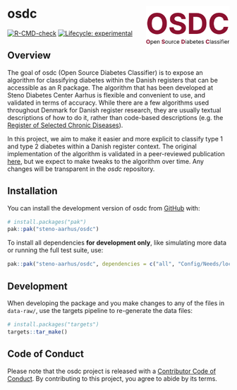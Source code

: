 # osdc <a href="https://steno-aarhus.github.io/osdc/"><img src="man/figures/logo.png" align="right" height="100"/></a>

<!-- badges: start -->

[![R-CMD-check](https://github.com/steno-aarhus/osdc/actions/workflows/build-package.yaml/badge.svg)](https://github.com/steno-aarhus/osdc/actions/workflows/build-package.yaml)
[![Lifecycle:
experimental](https://img.shields.io/badge/lifecycle-experimental-orange.svg)](https://lifecycle.r-lib.org/articles/stages.html#experimental)

<!-- badges: end -->

## Overview

The goal of osdc (Open Source Diabetes Classifier) is to expose an
algorithm for classifying diabetes within the Danish registers that can
be accessible as an R package. The algorithm that has been developed at
Steno Diabetes Center Aarhus is flexible and convenient to use, and
validated in terms of accuracy. While there are a few algorithms used
throughout Denmark for Danish register research, they are usually
textual descriptions of how to do it, rather than code-based
descriptions (e.g. the [Register of Selected Chronic
Diseases](https://www.esundhed.dk/-/media/Files/Publikationer/Emner/Operationer-og-diagnoser/Udvalgte-kroniske-sygdomme-svaere-psykiske-lidelser/Algoritmer-for-Udvalgte-Kroniske-Sygdomme-og-svre-psykiske-lidelser-RUKS-2022.ashx)).

In this project, we aim to make it easier and more explicit to classify
type 1 and type 2 diabetes within a Danish register context. The
original implementation of the algorithm is validated in a peer-reviewed
publication [here](https://doi.org/10.2147/clep.s407019), but we expect
to make tweaks to the algorithm over time. Any changes will be
transparent in the *osdc* repository.

## Installation

You can install the development version of osdc from
[GitHub](https://github.com/) with:

``` r
# install.packages("pak")
pak::pak("steno-aarhus/osdc")
```

To install all dependencies **for development only**, like simulating
more data or running the full test suite, use:

``` r
pak::pak("steno-aarhus/osdc", dependencies = c("all", "Config/Needs/local"))
```

## Development

When developing the package and you make changes to any of the files in
`data-raw/`, use the targets pipeline to re-generate the data files:

``` r
# install.packages("targets")
targets::tar_make()
```

## Code of Conduct

Please note that the osdc project is released with a [Contributor Code
of
Conduct](https://contributor-covenant.org/version/2/1/CODE_OF_CONDUCT.html).
By contributing to this project, you agree to abide by its terms.
